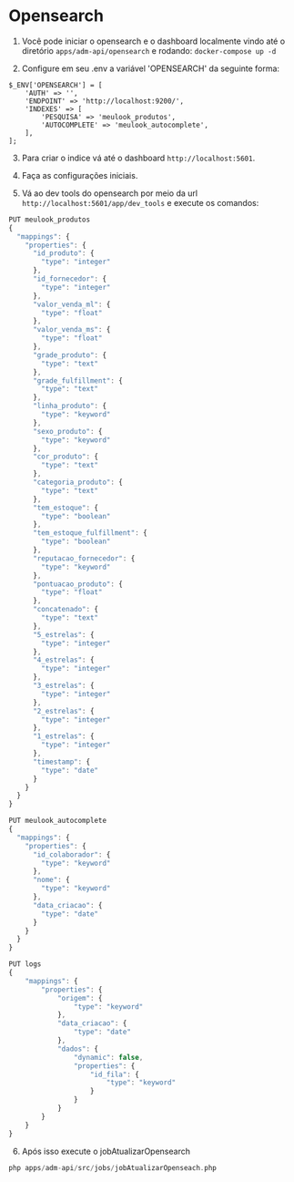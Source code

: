 # Opensearch

1. Você pode iniciar o opensearch e o dashboard localmente vindo até o diretório `apps/adm-api/opensearch` e rodando:
`docker-compose up -d`

2. Configure em seu .env a variável 'OPENSEARCH' da seguinte forma:
```
$_ENV['OPENSEARCH'] = [
    'AUTH' => '',
    'ENDPOINT' => 'http://localhost:9200/',
    'INDEXES' => [
        'PESQUISA' => 'meulook_produtos',
        'AUTOCOMPLETE' => 'meulook_autocomplete',
    ],
];
```

3. Para criar o indice vá até o dashboard `http://localhost:5601`.

4. Faça as configurações iniciais.

5. Vá ao dev tools do opensearch por meio da url `http://localhost:5601/app/dev_tools` e execute os comandos:

```js
PUT meulook_produtos
{
  "mappings": {
    "properties": {
      "id_produto": {
        "type": "integer"
      },
      "id_fornecedor": {
        "type": "integer"
      },
      "valor_venda_ml": {
        "type": "float"
      },
      "valor_venda_ms": {
        "type": "float"
      },
      "grade_produto": {
        "type": "text"
      },
      "grade_fulfillment": {
        "type": "text"
      },
      "linha_produto": {
        "type": "keyword"
      },
      "sexo_produto": {
        "type": "keyword"
      },
      "cor_produto": {
        "type": "text"
      },
      "categoria_produto": {
        "type": "text"
      },
      "tem_estoque": {
        "type": "boolean"
      },
      "tem_estoque_fulfillment": {
        "type": "boolean"
      },
      "reputacao_fornecedor": {
        "type": "keyword"
      },
      "pontuacao_produto": {
        "type": "float"
      },
      "concatenado": {
        "type": "text"
      },
      "5_estrelas": {
        "type": "integer"
      },
      "4_estrelas": {
        "type": "integer"
      },
      "3_estrelas": {
        "type": "integer"
      },
      "2_estrelas": {
        "type": "integer"
      },
      "1_estrelas": {
        "type": "integer"
      },
      "timestamp": {
        "type": "date"
      }
    }
  }
}

PUT meulook_autocomplete
{
  "mappings": {
    "properties": {
      "id_colaborador": {
        "type": "keyword"
      },
      "nome": {
        "type": "keyword"
      },
      "data_criacao": {
        "type": "date"
      }
    }
  }
}

PUT logs
{
    "mappings": {
        "properties": {
            "origem": {
                "type": "keyword"
            },
            "data_criacao": {
                "type": "date"
            },
            "dados": {
                "dynamic": false,
                "properties": {
                    "id_fila": {
                        "type": "keyword"
                    }
                }
            }
        }
    }
}
```

6. Após isso execute o jobAtualizarOpensearch
```php
php apps/adm-api/src/jobs/jobAtualizarOpenseach.php
```
